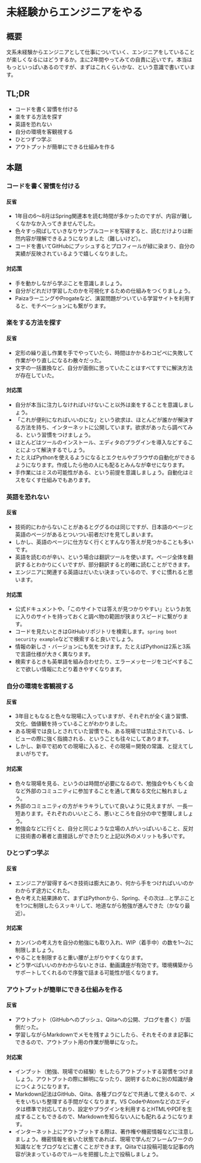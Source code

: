 # 未経験からエンジニアをやる

## 概要

文系未経験からエンジニアとして仕事についていく、エンジニアをしていることが楽しくなるにはどうするか。主に2年間やってみての自責に近いです。本当はもっといっぱいあるのですが、まずはこれくらいかな、という意識で書いています。

## TL;DR

- コードを書く習慣を付ける
- 楽をする方法を探す
- 英語を恐れない
- 自分の環境を客観視する
- ひとつずつ学ぶ
- アウトプットが簡単にできる仕組みを作る

## 本題

### コードを書く習慣を付ける

#### 反省

- 1年目の6～8月はSpring関連本を読む時間が多かったのですが、内容が難しくなかなか入ってきませんでした。
- 色々すっ飛ばしていきなりサンプルコードを写経すると、読むだけよりは断然内容が理解できるようになりました（難しいけど）。
- コードを書いてGitHubにプッシュするとプロフィールが緑に染まり、自分の実績が反映されているようで嬉しくなりました。

#### 対応策

- 手を動かしながら学ぶことを意識しましょう。
- 自分がどれだけ学習したのかを可視化するための仕組みをつくりましょう。
- PaizaラーニングやProgateなど、演習問題がついている学習サイトを利用すると、モチベーションにも繋がります。

### 楽をする方法を探す

#### 反省

- 定形の繰り返し作業を手でやっていたら、時間はかかるわコピペに失敗して作業がやり直しになるわ散々だった。
- 文字の一括置換など、自分が面倒に思っていたことはすべてすでに解決方法が存在していた。

#### 対応策

- 自分が本当に注力しなければいけないこと以外は楽をすることを意識しましょう。
- 「これが便利になればいいのにな」という欲求は、ほとんどが誰かが解決する方法を持ち、インターネットに公開しています。欲求があったら調べてみる、という習慣をつけましょう。
- ほとんどはツールのインストール、エディタのプラグインを導入などすることによって解決するでしょう。
- たとえばPythonを使えるようになるとエクセルやブラウザの自動化ができるようになります。作成したら他の人にも配るとみんなが幸せになります。
- 手作業にはミスの可能性がある、という前提を意識しましょう。自動化はミスをなくす仕組みでもあります。

### 英語を恐れない

#### 反省

- 技術的にわからないことがあるとググるのは同じですが、日本語のページと英語のページがあるとついつい前者だけを見てしまいます。
- しかし、英語のページに仕方なく行くとすんなり答えが見つかることも多いです。
- 英語を読むのが辛い、という場合は翻訳ツールを使います。ページ全体を翻訳するとわかりにくいですが、部分翻訳すると的確に読むことができます。
- エンジニアに関連する英語はだいたい決まっているので、すぐに慣れると思います。

#### 対応策

- 公式ドキュメントや、「このサイトでは答えが見つかりやすい」というお気に入りのサイトを持っておくと調べ物の範囲が狭まりスピードに繋がります。
- コードを見たいときはGitHubリポジトリを検索します。`spring boot security example`などで検索すると良いでしょう。
- 情報の新しさ・バージョンにも気をつけます。たとえばPythonは2系と3系で言語仕様が大きく異なります。
- 検索するときも英単語を組み合わせたり、エラーメッセージをコピペすることで欲しい情報にたどり着きやすくなります。

### 自分の環境を客観視する

#### 反省

- 3年目ともなると色々な現場に入っていますが、それぞれが全く違う習慣、文化、価値観を持っていることがわかりました。
- ある現場では良しとされていた習慣でも、ある現場では禁止されている、レビューの際に強く指摘される、ということも往々にしてあります。
- しかし、新卒で初めての現場に入ると、その現場＝開発の常識、と捉えてしまいがちです。

#### 対応案

- 色々な現場を見る、というのは時間が必要になるので、勉強会やもくもく会など外部のコミュニティに参加することを通して異なる文化に触れましょう。
- 外部のコミュニティの方がキラキラしていて良いように見えますが、一長一短あります。それぞれのいいところ、悪いところを自分の中で整理しましょう。
- 勉強会などに行くと、自分と同じような立場の人がいっぱいいること、反対に技術書の著者と直接話しができたりと上記以外のメリットも多いです。

### ひとつずつ学ぶ

#### 反省

- エンジニアが習得するべき技術は膨大にあり、何から手をつければいいのかわからず途方にくれた。
- 色々考えた結果諦めて、まずはPythonから、Spring、その次は…と学ぶことを1つに制限したらスッキリして、地道ながら勉強が進んできた（かなり最近）。

#### 対応案

- カンバンの考え方を自分の勉強にも取り入れ、WIP（着手中）の数を1～2に制限しましょう。
- やることを制限すると重い腰が上がりやすくなります。
- どう学べばいいのかわからないときは、動画講座が有効です。環境構築からサポートしてくれるので序盤で詰まる可能性が低くなります。

### アウトプットが簡単にできる仕組みを作る

#### 反省

- アウトプット（GitHubへのプッシュ、Qiitaへの公開、ブログを書く）が面倒だった。
- 学習しながらMarkdownでメモを残すようにしたら、それをそのまま記事にできるので、アウトプット用の作業が簡単になった。

#### 対応案

- インプット（勉強、現場での経験）をしたらアウトプットする習慣をつけましょう。アウトプットの際に鮮明になったり、説明するために別の知識が身につくようになります。
- Markdown記法はGitHub、Qiita、各種ブログなどで共通して使えるので、メモをいちいち整理する手間がなくなります。VS CodeやAtomなどのエディタは標準で対応しており、設定やプラグインを利用するとHTMLやPDFを生成することもできるので、Markdownを知らない人にも配れるようになります。
- インターネット上にアウトプットする際は、著作権や機密情報などに注意しましょう。機密情報を省いた状態であれば、現場で学んだフレームワークの知識などをブログなどに書くことができます。Qiitaでは投稿可能な記事の内容が決まっているのでルールを把握した上で投稿しましょう。
